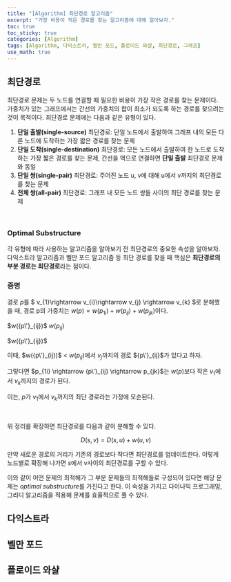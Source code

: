 ```yaml
---
title: "[Algorithm] 최단경로 알고리즘"
excerpt: "가장 비용이 적은 경로를 찾는 알고리즘에 대해 알아보자."
toc: true
toc_sticky: true
categories: [Algorithm]
tags: [Algorithm, 다익스트라, 벨만 포드, 플로이드 와샬, 최단경로, 그래프]
use_math: true
---
```


## 최단경로
최단경로 문제는 두 노드를 연결할 때 필요한 비용이 가장 작은 경로를 찾는 문제이다. 가중치가 있는 그래프에서는 간선의 가중치의 합이 최소가 되도록 하는 경로를 찾으려는 것이 목적이다. 최단경로 문제에는 다음과 같은 유형이 있다.

1. **단일 출발(single-source)** 최단경로: 단일 노드에서 출발하여 그래프 내의 모든 다른 노드에 도착하는 가장 짧은 경로를 찾는 문제
2. **단일 도착(single-destination)** 최단경로: 모든 노드에서 출발하여 한 노드로 도착하는 가장 짧은 경로를 찾는 문제, 간선을 역으로 연결하면 **단일 출발** 최단경로 문제와 동일
3. **단일 쌍(single-pair)** 최단경로: 주어진 노드 u, v에 대해 u에서 v까지의 최단경로를 찾는 문제
4. **전체 쌍(all-pair)** 최단경로: 그래프 내 모든 노드 쌍들 사이의 최단 경로를 찾는 문제

<br>

### Optimal Substructure
각 유형에 따라 사용하는 알고리즘을 알아보기 전 최단경로의 중요한 속성을 알아보자. <br>
다익스트라 알고리즘과 벨만 포드 알고리즘 등 최단 경로를 찾을 때 핵심은 **최단경로의 부분 경로는 최단경로**라는 점이다.

### 증명

경로 $p$를 $ v_{1}\rightarrow v_{i}\rightarrow v_{j} \rightarrow v_{k} $로 분해했을 때, 경로 p의 가중치는 $w(p) = w(p_{1i}) + w(p_{ij}) + w(p_{jk})$이다. <br>

$w({p\'}_{ij})$  $w(p_{ij})$  



$w({p\'}_{ij})$  


이때, $w({p\'}_{ij})$ < $w({p}_{ij})$에서 $v_{j}$까지의 경로 ${p\'}_{ij}$가 있다고 하자.  


그렇다면 $p_{1i} \rightarrow {p\'}_{ij} \rightarrow p_{jk}$는 $w(p)$보다 작은 $v_{1}$에서 $v_{k}$까지의 경로가 된다.  


이는, $p$가 $v_{1}$에서 $v_{k}$까지의 최단 경로라는 가정에 모순된다.


<br>

위 정리를 확장하면 최단경로를 다음과 같이 분해할 수 있다. 

$$
D(s, v) = D(s, u) + w(u, v)
$$

만약 새로운 경로의 거리가 기존의 경로보다 작다면 최단경로를 업데이트한다. 이렇게 노드별로 확장해 나가면 $s$에서 $v$사이의 최단경로를 구할 수 있다.  

이와 같이 어떤 문제의 최적해가 그 부분 문제들의 최적해들로 구성되어 있다면 해당 문제는 *optimal substructure*를 가진다고 한다. 이 속성을 가지고 다이나믹 프로그래밍, 그리디 알고리즘을 적용해 문제를 효율적으로 풀 수 있다.

## 다익스트라

## 벨만 포드

## 플로이드 와샬